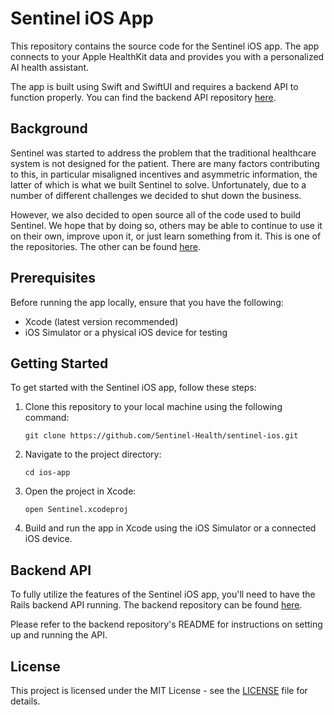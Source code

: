 # Sentinel iOS App

This repository contains the source code for the Sentinel iOS app. The app connects to your Apple HealthKit data and provides you with a personalized AI health assistant.

The app is built using Swift and SwiftUI and requires a backend API to function properly. You can find the backend API repository [here](https://github.com/Sentinel-Health/sentinel-server).

## Background

Sentinel was started to address the problem that the traditional healthcare system is not designed for the patient. There are many factors contributing to this, in particular misaligned incentives and asymmetric information, the latter of which is what we built Sentinel to solve. Unfortunately, due to a number of different challenges we decided to shut down the business.

However, we also decided to open source all of the code used to build Sentinel. We hope that by doing so, others may be able to continue to use it on their own, improve upon it, or just learn something from it. This is one of the repositories. The other can be found [here](https://github.com/Sentinel-Health/sentinel-server).

## Prerequisites

Before running the app locally, ensure that you have the following:

- Xcode (latest version recommended)
- iOS Simulator or a physical iOS device for testing

## Getting Started

To get started with the Sentinel iOS app, follow these steps:

1. Clone this repository to your local machine using the following command:

   ```
   git clone https://github.com/Sentinel-Health/sentinel-ios.git
   ```

2. Navigate to the project directory:

   ```
   cd ios-app
   ```

3. Open the project in Xcode:

   ```
   open Sentinel.xcodeproj
   ```

4. Build and run the app in Xcode using the iOS Simulator or a connected iOS device.

## Backend API

To fully utilize the features of the Sentinel iOS app, you'll need to have the Rails backend API running. The backend repository can be found [here](https://github.com/Sentinel-Health/sentinel-server.git).

Please refer to the backend repository's README for instructions on setting up and running the API.

## License

This project is licensed under the MIT License - see the [LICENSE](LICENSE) file for details.
